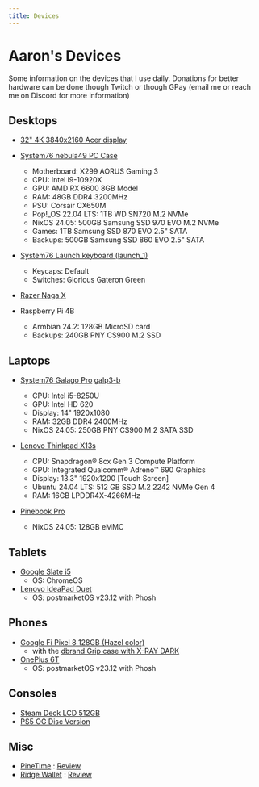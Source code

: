 ```yaml
---
title: Devices
---
```


# Aaron's Devices

Some information on the devices that I use daily. Donations for better hardware can be done though Twitch or though GPay (email me or reach me on Discord for more information)

## Desktops

- [32" 4K 3840x2160 Acer display](https://www.acer.com/gb-en/monitors/business/cb2/pdp/UM.PB2EE.004)
- [System76 nebula49 PC Case](https://system76.com/components/nebula49-1/configure)
    - Motherboard: X299 AORUS Gaming 3 
    - CPU: Intel i9-10920X
    - GPU: AMD RX 6600 8GB Model
    - RAM: 48GB DDR4 3200MHz
    - PSU: Corsair CX650M
    - Pop!_OS 22.04 LTS: 1TB WD SN720 M.2 NVMe
    - NixOS 24.05: 500GB Samsung SSD 970 EVO M.2 NVMe
    - Games: 1TB Samsung SSD 870 EVO 2.5" SATA
    - Backups: 500GB Samsung SSD 860 EVO 2.5" SATA
      
- [System76 Launch keyboard (launch_1)](https://system76.com/accessories/launch)
    - Keycaps: Default 
    - Switches: Glorious Gateron Green
- [Razer Naga X](https://www.razer.com/gaming-mice/razer-naga-x)

- Raspberry Pi 4B
    - Armbian 24.2: 128GB MicroSD card
    - Backups: 240GB PNY CS900 M.2 SSD

## Laptops

- [System76 Galago Pro](https://system76.com/laptops/galago) [galp3-b](https://support.system76.com/service-manuals/pdfs/Galago/galp3-service-manual.pdf)
    - CPU: Intel i5-8250U
    - GPU: Intel HD 620
    - Display: 14" 1920x1080
    - RAM: 32GB DDR4 2400MHz
    - NixOS 24.05: 250GB PNY CS900 M.2 SATA SSD

- [Lenovo Thinkpad X13s](https://www.lenovo.com/us/en/p/laptops/thinkpad/thinkpadx/thinkpad--x13s-(13-inch-snapdragon)/len101t0019)
    - CPU: Snapdragon® 8cx Gen 3 Compute Platform
    - GPU: Integrated Qualcomm® Adreno™ 690 Graphics 
    - Display: 13.3" 1920x1200 [Touch Screen]
    - Ubuntu 24.04 LTS: 512 GB SSD M.2 2242 NVMe Gen 4
    - RAM: 16GB LPDDR4X-4266MHz

- [Pinebook Pro](https://www.pine64.org/pinebook-pro/)
    - NixOS 24.05: 128GB eMMC 

## Tablets

- [Google Slate i5](https://support.google.com/pixelslate/answer/9131920?hl=en)
    - OS: ChromeOS
- [Lenovo IdeaPad Duet](https://www.google.com/intl/en_us/chromebook/device/lenovo-chromebook-duet/)
    - OS: postmarketOS v23.12 with Phosh

## Phones

- [Google Fi Pixel 8 128GB (Hazel color)](https://www.gsmarena.com/google_pixel_8-12546.php)
    - with the [dbrand Grip case with X-RAY DARK](https://dbrand.com/shop/grip/google-pixel-8-cases)
- [OnePlus 6T](https://www.gsmarena.com/oneplus_6t-9350.php)
    - OS: postmarketOS v23.12 with Phosh

## Consoles
  
- [Steam Deck LCD 512GB](https://www.steamdeck.com/en/tech/deck)
- [PS5 OG Disc Version](https://www.playstation.com/en-us/ps5/)

## Misc 

- [PineTime](https://pine64.com/product-category/pinetime-smartwatch/) : [Review](https://ahoneycutt.me/blog/pinetime-mini-review/)
- [Ridge Wallet](https://ridge.com/products/aluminum-gunmetal) : [Review](https://ahoneybun.net/blog/ridge-wallet-review/)
